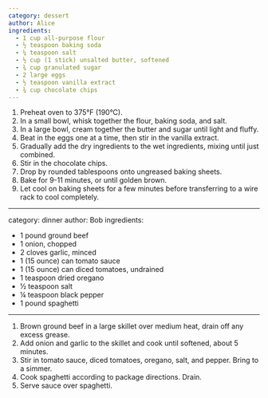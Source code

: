 ```yaml
---
category: dessert
author: Alice
ingredients:
  - 1 cup all-purpose flour
  - ½ teaspoon baking soda
  - ¼ teaspoon salt
  - ½ cup (1 stick) unsalted butter, softened
  - ¾ cup granulated sugar
  - 2 large eggs
  - ½ teaspoon vanilla extract
  - ¾ cup chocolate chips
---
```


1. Preheat oven to 375°F (190°C).
2. In a small bowl, whisk together the flour, baking soda, and salt.
3. In a large bowl, cream together the butter and sugar until light and fluffy.
4. Beat in the eggs one at a time, then stir in the vanilla extract.
5. Gradually add the dry ingredients to the wet ingredients, mixing until just combined.
6. Stir in the chocolate chips.
7. Drop by rounded tablespoons onto ungreased baking sheets.
8. Bake for 9-11 minutes, or until golden brown.
9. Let cool on baking sheets for a few minutes before transferring to a wire rack to cool completely.
---
category: dinner
author: Bob
ingredients:
  - 1 pound ground beef
  - 1 onion, chopped
  - 2 cloves garlic, minced
  - 1 (15 ounce) can tomato sauce
  - 1 (15 ounce) can diced tomatoes, undrained
  - 1 teaspoon dried oregano
  - ½ teaspoon salt
  - ¼ teaspoon black pepper
  - 1 pound spaghetti
---

1. Brown ground beef in a large skillet over medium heat, drain off any excess grease.
2. Add onion and garlic to the skillet and cook until softened, about 5 minutes.
3. Stir in tomato sauce, diced tomatoes, oregano, salt, and pepper. Bring to a simmer.
4. Cook spaghetti according to package directions. Drain.
5. Serve sauce over spaghetti.
